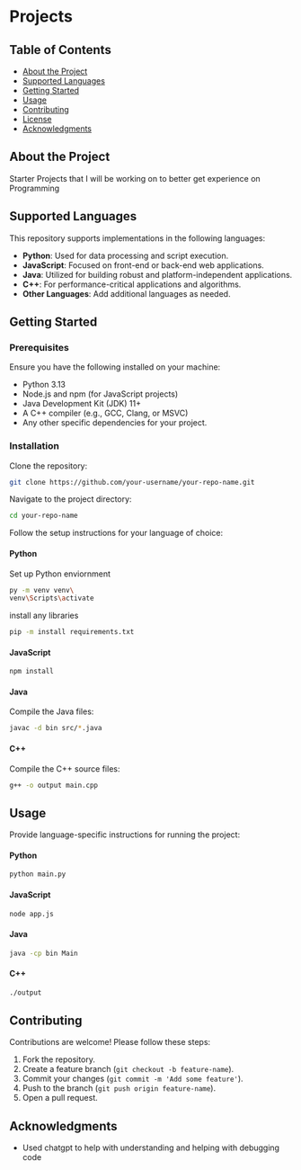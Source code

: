 # Projects

## Table of Contents
- [About the Project](#about-the-project)
- [Supported Languages](#supported-languages)
- [Getting Started](#getting-started)
- [Usage](#usage)
- [Contributing](#contributing)
- [License](#license)
- [Acknowledgments](#acknowledgments)

## About the Project
Starter Projects that I will be working on to better get experience on Programming  

## Supported Languages
This repository supports implementations in the following languages:

- **Python**: Used for data processing and script execution.
- **JavaScript**: Focused on front-end or back-end web applications.
- **Java**: Utilized for building robust and platform-independent applications.
- **C++**: For performance-critical applications and algorithms.
- **Other Languages**: Add additional languages as needed.

## Getting Started

### Prerequisites
Ensure you have the following installed on your machine:

- Python 3.13
- Node.js and npm (for JavaScript projects)
- Java Development Kit (JDK) 11+
- A C++ compiler (e.g., GCC, Clang, or MSVC)
- Any other specific dependencies for your project.

### Installation

Clone the repository:
```bash
git clone https://github.com/your-username/your-repo-name.git
```

Navigate to the project directory:
```bash
cd your-repo-name
```

Follow the setup instructions for your language of choice:

#### Python
Set up Python enviornment
```bash
py -m venv venv\
venv\Scripts\activate
```
install any libraries
```bash
pip -m install requirements.txt
```

#### JavaScript
```bash
npm install
```

#### Java
Compile the Java files:
```bash
javac -d bin src/*.java
```

#### C++
Compile the C++ source files:
```bash
g++ -o output main.cpp
```

## Usage

Provide language-specific instructions for running the project:

#### Python
```bash
python main.py
```

#### JavaScript
```bash
node app.js
```

#### Java
```bash
java -cp bin Main
```

#### C++
```bash
./output
```

## Contributing

Contributions are welcome! Please follow these steps:

1. Fork the repository.
2. Create a feature branch (`git checkout -b feature-name`).
3. Commit your changes (`git commit -m 'Add some feature'`).
4. Push to the branch (`git push origin feature-name`).
5. Open a pull request.


## Acknowledgments

- Used chatgpt to help with understanding and helping with debugging code